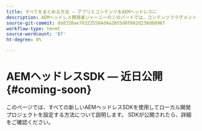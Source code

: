 ```yaml
---
title: すべてをまとめる方法 — アプリとコンテンツをAEMヘッドレスに
description: AEMヘッドレス開発者ジャーニーのこのパートでは、コンテンツフラグメント、GraphQL呼び出し、REST API呼び出し、アプリケーションを含むAEMプロジェクトを実行し、運用開始に備える方法を説明します。
source-git-commit: ddd320ae703225584d4a2055d0f882d238d60987
workflow-type: tm+mt
source-wordcount: '87'
ht-degree: 0%

---
```



# AEMヘッドレスSDK — 近日公開{#coming-soon}

このページでは、すべての新しいAEMヘッドレスSDKを使用してローカル開発プロジェクトを設定する方法について説明します。 SDKが公開されたら、詳細をご確認ください。
